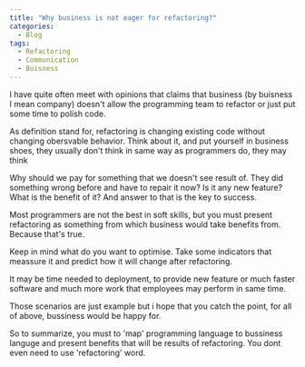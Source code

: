 ```yaml
---
title: "Why business is not eager for refactoring?"
categories:
  - Blog
tags:
  - Refactoring
  - Communication
  - Buisness
---
```

I have quite often meet with opinions that claims that business (by buisness I mean company)
doesn't allow the programming team to refactor or just put some time to polish code.

As definition stand for, refactoring is changing existing code without changing obersvable behavior.
Think about it, and put yourself in business shoes, they usually don't think in same way as programmers do, they may think

  Why should we pay for something that we doesn't see result of. They did something wrong before and have to repair it now?
  Is it any new feature? What is the benefit of it? And answer to that is the key to success.

Most programmers are not the best in soft skills, but you must present refactoring as something from which
business would take benefits from. Because that's true.

Keep in mind what do you want to optimise. Take some indicators that meassure it and predict how it will change after refactoring.

It may be time needed to deployment, to provide new feature or much faster software and much more work that employees may perform in same time.

Those scenarios are just example but i hope that you catch the point, for all of above, bussiness would be happy for.

So to summarize, you must to 'map' programming language to bussiness languge and present benefits that will be results of refactoring.
You dont even need to use 'refactoring' word.
